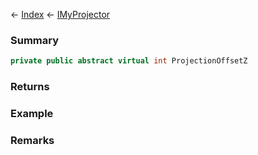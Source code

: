 ← [Index](Api-Index) ← [IMyProjector](Sandbox.ModAPI.Ingame.IMyProjector)

### Summary

```csharp
private public abstract virtual int ProjectionOffsetZ
```

### Returns

### Example

### Remarks

